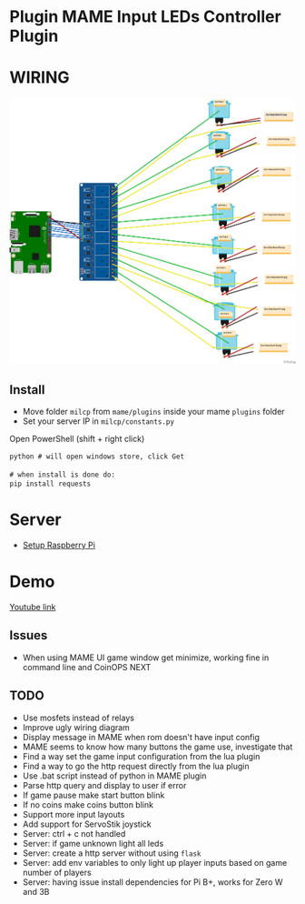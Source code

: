 # Plugin MAME Input LEDs Controller Plugin

# WIRING

![WIRING](img/MILCP_wiring.png)

## Install

- Move folder `milcp` from `mame/plugins` inside your mame `plugins` folder
- Set your server IP in `milcp/constants.py`

Open PowerShell (shift + right click)

```
python # will open windows store, click Get

# when install is done do:
pip install requests
```

# Server

- [Setup Raspberry Pi](/rpi-server)

# Demo

[Youtube link](https://www.youtube.com/watch?v=P2EGnTRAedU)

## Issues

- When using MAME UI game window get minimize, working fine in command line and CoinOPS NEXT

## TODO

- Use mosfets instead of relays
- Improve ugly wiring diagram
- Display message in MAME when rom doesn't have input config
- MAME seems to know how many buttons the game use, investigate that
- Find a way set the game input configuration from the lua plugin
- Find a way to go the http request directly from the lua plugin
- Use .bat script instead of python in MAME plugin
- Parse http query and display to user if error
- If game pause make start button blink
- If no coins make coins button blink
- Support more input layouts
- Add support for ServoStik joystick
- Server: ctrl + c not handled
- Server: if game unknown light all leds
- Server: create a http server without using `flask`
- Server: add env variables to only light up player inputs based on game number of players
- Server: having issue install dependencies for Pi B+, works for Zero W and 3B
